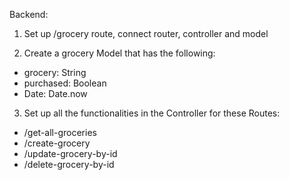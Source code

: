 Backend:

1. Set up /grocery route, connect router, controller and model

2. Create a grocery Model that has the following:
* grocery: String
* purchased: Boolean
* Date: Date.now

3. Set up all the functionalities in the Controller for these Routes:
* /get-all-groceries
* /create-grocery
* /update-grocery-by-id
* /delete-grocery-by-id